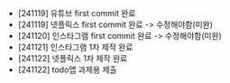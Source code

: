 - [241119]  유튜브 first commit 완료
- [241119]  넷플릭스 first commit 완료 -> 수정해야함(미완)
- [241120]  인스타그램 first commit 완료  -> 수정해야함(미완)
- [241121]  인스타그램 1차 제작 완료
- [241122]  넷플릭스 1차 제작 완료
- [241122]  todo앱 과제용 제출
